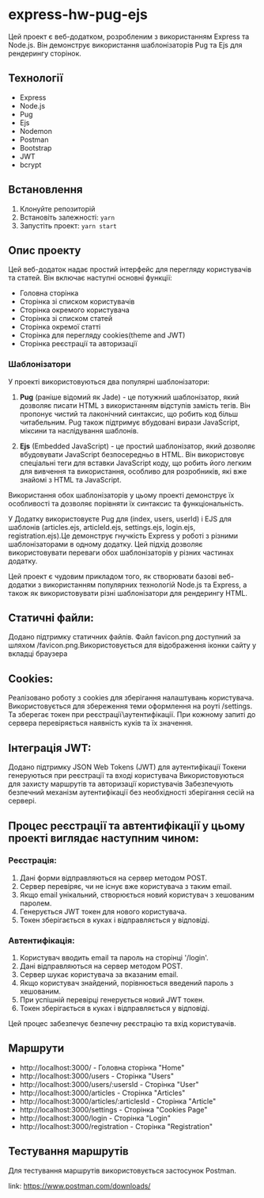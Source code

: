 # express-hw-pug-ejs

Цей проект є веб-додатком, розробленим з використанням Express та Node.js. Він демонструє використання шаблонізаторів Pug та Ejs для рендерингу сторінок.

## Технології

- Express
- Node.js
- Pug
- Ejs
- Nodemon
- Postman
- Bootstrap
- JWT
- bcrypt

## Встановлення

1. Клонуйте репозиторій
2. Встановіть залежності: `yarn`
3. Запустіть проект: `yarn start`

## Опис проекту

Цей веб-додаток надає простий інтерфейс для перегляду користувачів та статей. Він включає наступні основні функції:

- Головна сторінка
- Сторінка зі списком користувачів
- Сторінка окремого користувача
- Сторінка зі списком статей
- Сторінка окремої статті
- Cторінка для перегляду cookies(theme and JWT)
- Сторінка реєстрації та авторизації

### Шаблонізатори

У проекті використовуються два популярні шаблонізатори:

1. **Pug** (раніше відомий як Jade) - це потужний шаблонізатор, який дозволяє писати HTML з використанням відступів замість тегів. Він пропонує чистий та лаконічний синтаксис, що робить код більш читабельним. Pug також підтримує вбудовані вирази JavaScript, міксини та наслідування шаблонів.

2. **Ejs** (Embedded JavaScript) - це простий шаблонізатор, який дозволяє вбудовувати JavaScript безпосередньо в HTML. Він використовує спеціальні теги для вставки JavaScript коду, що робить його легким для вивчення та використання, особливо для розробників, які вже знайомі з HTML та JavaScript.

Використання обох шаблонізаторів у цьому проекті демонструє їх особливості та дозволяє порівняти їх синтаксис та функціональність.

У Додатку використовуєте Pug для (index, users, userId) і EJS для шаблонів (articles.ejs, articleId.ejs, settings.ejs, login.ejs, registration.ejs).Це демонструє гнучкість Express у роботі з різними шаблонізаторами в одному додатку. Цей підхід дозволяє використовувати переваги обох шаблонізаторів у різних частинах додатку.

Цей проект є чудовим прикладом того, як створювати базові веб-додатки з використанням популярних технологій Node.js та Express, а також як використовувати різні шаблонізатори для рендерингу HTML.

## Статичні файли:

Додано підтримку статичних файлів. Файл favicon.png доступний за шляхом /favicon.png.Використовується для відображення іконки сайту у вкладці браузера

## Cookies:

Реалізовано роботу з cookies для зберігання налаштувань користувача. Використовується для збереження теми оформлення на роуті /settings. Та зберегає токен при реєстрації\аутентифікації. При кожному запиті до сервера перевіряється наявність куків та їх значення.

## Інтеграція JWT:

Додано підтримку JSON Web Tokens (JWT) для аутентифікації
Токени генеруються при реєстрації та вході користувача
Використовуються для захисту маршрутів та авторизації користувачів
Забезпечують безпечний механізм аутентифікації без необхідності зберігання сесій на сервері.

## Процес реєстрації та автентифікації у цьому проекті виглядає наступним чином:

### Реєстрація:

1. Дані форми відправляються на сервер методом POST.
2. Сервер перевіряє, чи не існує вже користувача з таким email.
3. Якщо email унікальний, створюється новий користувач з хешованим паролем.
4. Генерується JWT токен для нового користувача.
5. Токен зберігається в куках і відправляється у відповіді.

### Автентифікація:

1. Користувач вводить email та пароль на сторінці '/login'.
2. Дані відправляються на сервер методом POST.
3. Сервер шукає користувача за вказаним email.
4. Якщо користувач знайдений, порівнюється введений пароль з хешованим.
5. При успішній перевірці генерується новий JWT токен.
6. Токен зберігається в куках і відправляється у відповіді.

Цей процес забезпечує безпечну реєстрацію та вхід користувачів.

## Маршрути

- http://localhost:3000/ - Головна сторінка "Home"
- http://localhost:3000/users - Сторінка "Users"
- http://localhost:3000/users/:usersId - Сторінка "User"
- http://localhost:3000/articles - Cторінка "Articles"
- http://localhost:3000/articles/:articlesId - Cторінка "Article"
- http://localhost:3000/settings - Сторінка "Cookies Page"
- http://localhost:3000/login - Сторінка "Login"
- http://localhost:3000/registration - Сторінка "Registration"

## Тестування маршрутів

Для тестування маршрутів використовується застосунок Postman.

link: https://www.postman.com/downloads/
